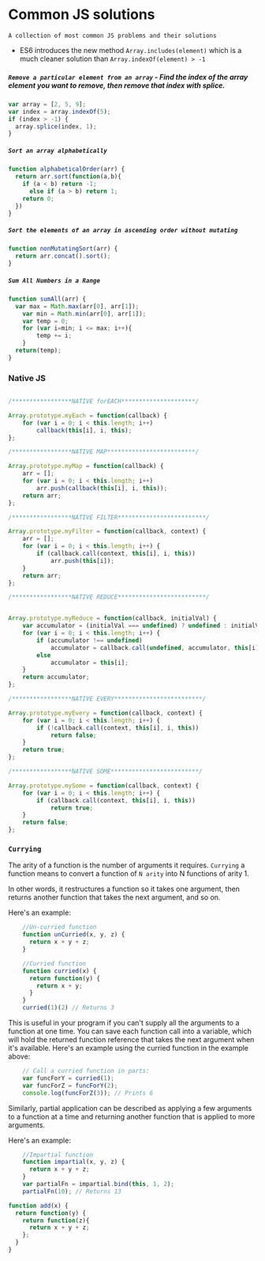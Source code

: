 # Common JS solutions

`A collection of most common JS problems and their solutions`

* ES6 introduces the new method `Array.includes(element)` which is a much cleaner solution than `Array.indexOf(element) > -1`


##### `Remove a particular element from an array` - Find the index of the array element you want to remove, then remove that index with splice.

```js
var array = [2, 5, 9];
var index = array.indexOf(5);
if (index > -1) {
  array.splice(index, 1);
}
```
##### `Sort an array alphabetically`

```js
function alphabeticalOrder(arr) {
  return arr.sort(function(a,b){
    if (a < b) return -1;
      else if (a > b) return 1;
    return 0;
  })
}
```
##### `Sort the elements of an array in ascending order without mutating`
```js
function nonMutatingSort(arr) {
  return arr.concat().sort();
}
```

##### `Sum All Numbers in a Range`
```js
function sumAll(arr) {
  var max = Math.max(arr[0], arr[1]);
    var min = Math.min(arr[0], arr[1]);
    var temp = 0;
    for (var i=min; i <= max; i++){
        temp += i;
    }
  return(temp);
}
```

### Native JS
```js

/*****************NATIVE forEACH*********************/

Array.prototype.myEach = function(callback) {
    for (var i = 0; i < this.length; i++)
        callback(this[i], i, this);
};

/*****************NATIVE MAP*************************/

Array.prototype.myMap = function(callback) {
    arr = [];
    for (var i = 0; i < this.length; i++)
        arr.push(callback(this[i], i, this));
    return arr;
};

/*****************NATIVE FILTER*************************/

Array.prototype.myFilter = function(callback, context) {
    arr = [];
    for (var i = 0; i < this.length; i++) {
        if (callback.call(context, this[i], i, this))
            arr.push(this[i]);
    }
    return arr;
};

/*****************NATIVE REDUCE*************************/


Array.prototype.myReduce = function(callback, initialVal) {
    var accumulator = (initialVal === undefined) ? undefined : initialVal;
    for (var i = 0; i < this.length; i++) {
        if (accumulator !== undefined)
            accumulator = callback.call(undefined, accumulator, this[i], i, this);
        else
            accumulator = this[i];
    }
    return accumulator;
};

/*****************NATIVE EVERY*************************/

Array.prototype.myEvery = function(callback, context) {
    for (var i = 0; i < this.length; i++) {
        if (!callback.call(context, this[i], i, this))
            return false;
    }
    return true;
};

/*****************NATIVE SOME*************************/

Array.prototype.mySome = function(callback, context) {
    for (var i = 0; i < this.length; i++) {
        if (callback.call(context, this[i], i, this))
            return true;
    }
    return false;
};

```
### `Currying`

The arity of a function is the number of arguments it requires. `Currying` a function means to convert a function of `N arity` into N functions of arity 1.

In other words, it restructures a function so it takes one argument, then returns another function that takes the next argument, and so on.

Here's an example:
```js
    //Un-curried function
    function unCurried(x, y, z) {
      return x + y + z;
    }

    //Curried function
    function curried(x) {
      return function(y) {
        return x + y;
      }
    }
    curried(1)(2) // Returns 3
```

This is useful in your program if you can't supply all the arguments to a function at one time. You can save each function call into a variable, which will hold the returned function reference that takes the next argument when it's available. Here's an example using the curried function in the example above:
```js
    // Call a curried function in parts:
    var funcForY = curried(1);
    var funcForZ = funcForY(2);
    console.log(funcForZ(3)); // Prints 6
```
Similarly, partial application can be described as applying a few arguments to a function at a time and returning another function that is applied to more arguments.

Here's an example:
```js
    //Impartial function
    function impartial(x, y, z) {
      return x + y + z;
    }
    var partialFn = impartial.bind(this, 1, 2);
    partialFn(10); // Returns 13
```

```js
function add(x) {
  return function(y) {
    return function(z){
      return x + y + z;
    };
  }
}
```


